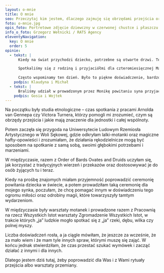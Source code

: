 ```yaml
---
layout: o-mnie
title: O mnie
seo: Przeczytaj kim jestem, dlaczego zajmuję się obrzędami przejścia oraz co mówią o mnie osoby, których rytuały prowadziłam.
foto: o-mnie.jpg
opis_foto: Portretowe zdjęcie dziewczny w czerwonej chustce i płaszczu w kolorze khaki, stojącej na tle rozmytej rzeki.
info_o_foto: Grzegorz Wełnicki / RATS Agency
eleventyNavigation:
  key: O mnie
  order: 5
opinie:
  - tekst: |
      Kiedy na świat przychodzi dziecko, potrzebne są otwarte drzwi. Te w sercach rodziców, ale też te w sercach całej wspólnoty. Monika stworzyła dla naszej córki piękną ceremonię wejścia w świat kultury i symbolicznych gestów, które ten świat tworzą.    

      Spotkaliśmy się z rodziną i przyjaciółmi dla czteromiesięcznej Matyldy, by razem sądzić ziarno nowego życia. Każdy z gości miał możliwość zrobić dla M. motankę. Życzenia gości mogły zmaterializować się w symbolicznych skarbach, w które zostały wyposażone motanki. Mamy je wszystkie, czekają na jej 18 urodziny.
    
      Często wspominamy ten dzień. Było to piękne doświadczenie, bardzo nam potrzebne. Dało nam przestrzeń do wspólnego radowania się. Matylda, dziś ośmioletnia, lubi nasze opowieści o tym wydarzeniu, ogląda zdjęcia no i oczywiście szuka po domu motanek.
    podpis: Klaudyna i Michał
  - tekst: |
      Braliśmy udział w prowadzonym przez Monikę powitaniu syna przyjaciół wśród żywych istot. Bardzo pozytywne doświadczenie, skupione na tym co ważne dla rodziny, przeprowadzone nienachalnie a jednocześnie angażujące uczestników.
    podpis: Gosia i Wojtek
---
```

Na początku były studia etnologiczne – czas spotkania z pracami Arnolda van Gennepa czy Victora Turnera, którzy pomogli mi zrozumieć, czym są obrzędy przejścia i jakie mają znaczenie dla jednostki i całej wspólnoty.

Potem zaczęła się przygoda na Uniwersytecie Ludowym Rzemiosła Artystycznego w Woli Sękowej, gdzie odkryłam lalki-motanki oraz magiczne hafty-opowieści i zrozumiałam, że działania rękodzielnicze mogą być sposobem na spotkanie z samą sobą, swoimi głębokimi potrzebami i marzeniami.

W międzyczasie, razem z Order of Bards Ovates and Druids uczyłam się, jak korzystać z tradycyjnych wierzeń i przekazów oraz dostosowywać je do osób żyjących tu i teraz.

Kiedy na prośbę znajomych miałam przyjemność poprowadzić ceremonię powitania dziecka w świecie, a potem prowadziłam taką ceremonię dla mojego synka, poczułam, że chcę pomagać innym w doświadczeniu tego ogromu miłości oraz odrobiny magii, które towarzyszyły tamtym wydarzeniom.

W międzyczasie były warsztaty motanek i prowadzone razem z Pracownią na rzecz Wszystkich Istot warsztaty Zgromadzenie Wszystkich Istot, w trakcie których „ja” ludzkie mogło spotkać się z „ja” rzeki, dębu, wilka czy polnej myszy.

Liczba doświadczeń rosła, a ja ciągle mówiłam, że jeszcze za wcześnie, że za mało wiem i że mam tyle innych spraw, którymi muszę się zająć. 
W końcu jednak stwierdziłam, że czas przestać szukać wymówek i zacząć działać z innymi i dla innych.

Dlatego jestem dziś tutaj, żeby poprowadzić dla Was i z Wami rytuały przejścia albo warsztaty przemiany.